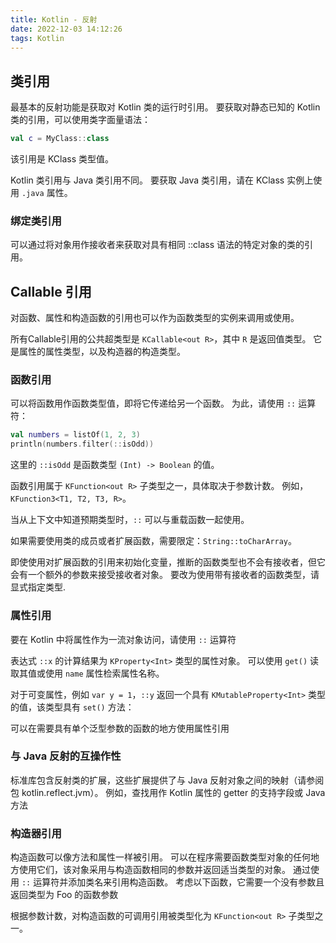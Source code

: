 ```yaml
---
title: Kotlin - 反射
date: 2022-12-03 14:12:26
tags: Kotlin
---
```


## 类引用
最基本的反射功能是获取对 Kotlin 类的运行时引用。 要获取对静态已知的 Kotlin 类的引用，可以使用类字面量语法：
```kotlin
val c = MyClass::class
```
该引用是 KClass 类型值。

Kotlin 类引用与 Java 类引用不同。 要获取 Java 类引用，请在 KClass 实例上使用 `.java` 属性。

### 绑定类引用
可以通过将对象用作接收者来获取对具有相同 ::class 语法的特定对象的类的引用。

## Callable 引用
对函数、属性和构造函数的引用也可以作为函数类型的实例来调用或使用。

所有Callable引用的公共超类型是 `KCallable<out R>`，其中 `R` 是返回值类型。 它是属性的属性类型，以及构造器的构造类型。

### 函数引用
可以将函数用作函数类型值，即将它传递给另一个函数。 为此，请使用 `::` 运算符：
```kotlin
val numbers = listOf(1, 2, 3)
println(numbers.filter(::isOdd))
```
这里的 `::isOdd` 是函数类型 `(Int) -> Boolean` 的值。

函数引用属于 `KFunction<out R>` 子类型之一，具体取决于参数计数。 例如，`KFunction3<T1, T2, T3, R>`。

当从上下文中知道预期类型时，`::` 可以与重载函数一起使用。

如果需要使用类的成员或者扩展函数，需要限定：`String::toCharArray`。

即使使用对扩展函数的引用来初始化变量，推断的函数类型也不会有接收者，但它会有一个额外的参数来接受接收者对象。 要改为使用带有接收者的函数类型，请显式指定类型.

### 属性引用
要在 Kotlin 中将属性作为一流对象访问，请使用 `::` 运算符

表达式 `::x` 的计算结果为 `KProperty<Int>` 类型的属性对象。 可以使用 `get()` 读取其值或使用 `name` 属性检索属性名称。

对于可变属性，例如 `var y = 1`，`::y` 返回一个具有 `KMutableProperty<Int>` 类型的值，该类型具有 `set()` 方法：

可以在需要具有单个泛型参数的函数的地方使用属性引用

### 与 Java 反射的互操作性
标准库包含反射类的扩展，这些扩展提供了与 Java 反射对象之间的映射（请参阅包 kotlin.reflect.jvm）。 例如，查找用作 Kotlin 属性的 getter 的支持字段或 Java 方法

### 构造器引用
构造函数可以像方法和属性一样被引用。 可以在程序需要函数类型对象的任何地方使用它们，该对象采用与构造函数相同的参数并返回适当类型的对象。 
通过使用 `::` 运算符并添加类名来引用构造函数。 考虑以下函数，它需要一个没有参数且返回类型为 Foo 的函数参数

根据参数计数，对构造函数的可调用引用被类型化为 `KFunction<out R>` 子类型之一。
